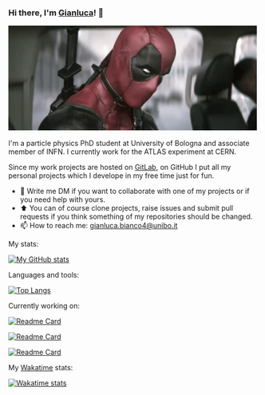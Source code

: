 ### Hi there, I'm [Gianluca](https://www.unibo.it/sitoweb/gianluca.bianco4/)! 👋
<img src="https://github.com/JustWhit3/JustWhit3/blob/main/img/deadpool-wave.gif">

I'm a particle physics PhD student at University of Bologna and associate member of INFN. I currently work for the ATLAS experiment at CERN.

Since my work projects are hosted on [GitLab](https://gitlab.cern.ch/gbianco), on GitHub I put all my personal projects which I develope in my free time just for fun.
- 💬 Write me DM if you want to collaborate with one of my projects or if you need help with yours.
- :arrow_up: You can of course clone projects, raise issues and submit pull requests if you think something of my repositories should be changed.
- 📫 How to reach me: gianluca.bianco4@unibo.it

My stats:

[![My GitHub stats](https://github-readme-stats.vercel.app/api?username=JustWhit3&show_icons=true&count_private=true&theme=algolia&include_all_commits=true)](https://github.com/JustWhit3/github-readme-stats)

Languages and tools:

[![Top Langs](https://github-readme-stats.vercel.app/api/top-langs/?username=JustWhit3&langs_count=10&layout=compact&hide=jupyter%20notebook&exclude_repo=notebooks-collection-opendata&theme=algolia)](https://github.com/JustWhit3/github-readme-stats)

Currently working on:

[![Readme Card](https://github-readme-stats.vercel.app/api/pin/?username=JustWhit3&repo=osmanip&theme=algolia)](https://github.com/JustWhit3/osmanip)

[![Readme Card](https://github-readme-stats.vercel.app/api/pin/?username=JustWhit3&repo=root-framework-installer&theme=algolia)](https://github.com/JustWhit3/root-framework-installer)

[![Readme Card](https://github-readme-stats.vercel.app/api/pin/?username=JustWhit3&repo=useful-guides&theme=algolia)](https://github.com/JustWhit3/useful-guides)

My [Wakatime](https://wakatime.com/@JustWhit3) stats:

[![Wakatime stats](https://github-readme-stats.vercel.app/api/wakatime?username=JustWhit3&layout=compact&theme=algolia)](https://github.com/JustWhit3/github-readme-stats)
